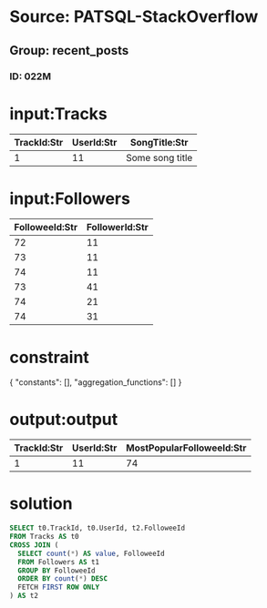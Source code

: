 # Source: PATSQL-StackOverflow
## Group: recent_posts
### ID: 022M

# input:Tracks

| TrackId:Str | UserId:Str | SongTitle:Str |
|---|---|---|
| 1 | 11 | Some song title |

# input:Followers

| FolloweeId:Str | FollowerId:Str |
|---|---|
| 72 | 11 |
| 73 | 11 |
| 74 | 11 |
| 73 | 41 |
| 74 | 21 |
| 74 | 31 |

# constraint

{
  "constants": [],
  "aggregation_functions": []
}

# output:output

| TrackId:Str | UserId:Str | MostPopularFolloweeId:Str |
|---|---|---|
| 1 | 11 | 74 |

# solution

```sql
SELECT t0.TrackId, t0.UserId, t2.FolloweeId
FROM Tracks AS t0
CROSS JOIN (
  SELECT count(*) AS value, FolloweeId
  FROM Followers AS t1
  GROUP BY FolloweeId
  ORDER BY count(*) DESC
  FETCH FIRST ROW ONLY
) AS t2
```
